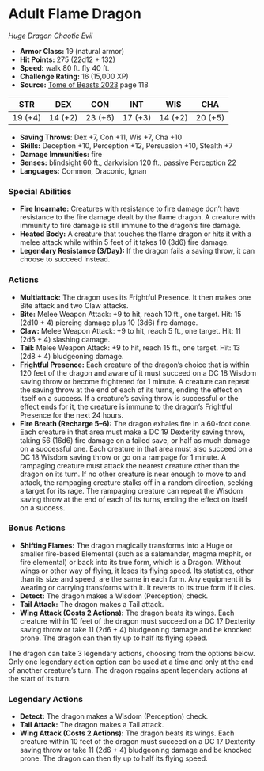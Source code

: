 # Adult Flame Dragon

*Huge* *Dragon* *Chaotic Evil*

- **Armor Class:** 19 (natural armor)
- **Hit Points:** 275 (22d12 + 132)
- **Speed:** walk 80 ft. fly 40 ft.
- **Challenge Rating:** 16 (15,000 XP)
- **Source:** [Tome of Beasts 2023](https://koboldpress.com/kpstore/product/tome-of-beasts-1-2023-edition/) page 118

| STR | DEX | CON | INT | WIS | CHA |
| --- | --- | --- | --- | --- | --- |
| 19 (+4) | 14 (+2) | 23 (+6) | 17 (+3) | 14 (+2) | 20 (+5) |

- **Saving Throws**: Dex +7, Con +11, Wis +7, Cha +10
- **Skills:** Deception +10, Perception +12, Persuasion +10, Stealth +7
- **Damage Immunities:** fire
- **Senses:** blindsight 60 ft., darkvision 120 ft., passive Perception 22
- **Languages:** Common, Draconic, Ignan
### Special Abilities
- **Fire Incarnate:** Creatures with resistance to fire damage don’t have resistance to the fire damage dealt by the flame dragon. A creature with immunity to fire damage is still immune to the dragon’s fire damage.
- **Heated Body:** A creature that touches the flame dragon or hits it with a melee attack while within 5 feet of it takes 10 (3d6) fire damage.
- **Legendary Resistance (3/Day):** If the dragon fails a saving throw, it can choose to succeed instead.
### Actions
- **Multiattack:** The dragon uses its Frightful Presence. It then makes one Bite attack and two Claw attacks.
- **Bite:** Melee Weapon Attack: +9 to hit, reach 10 ft., one target. Hit: 15 (2d10 + 4) piercing damage plus 10 (3d6) fire damage.
- **Claw:** Melee Weapon Attack: +9 to hit, reach 5 ft., one target. Hit: 11 (2d6 + 4) slashing damage.
- **Tail:** Melee Weapon Attack: +9 to hit, reach 15 ft., one target. Hit: 13 (2d8 + 4) bludgeoning damage.
- **Frightful Presence:** Each creature of the dragon’s choice that is within 120 feet of the dragon and aware of it must succeed on a DC 18 Wisdom saving throw or become frightened for 1 minute. A creature can repeat the saving throw at the end of each of its turns, ending the effect on itself on a success. If a creature’s saving throw is successful or the effect ends for it, the creature is immune to the dragon’s Frightful Presence for the next 24 hours.
- **Fire Breath (Recharge 5–6):** The dragon exhales fire in a 60-foot cone. Each creature in that area must make a DC 19 Dexterity saving throw, taking 56 (16d6) fire damage on a failed save, or half as much damage on a successful one. Each creature in that area must also succeed on a DC 18 Wisdom saving throw or go on a rampage for 1 minute. A rampaging creature must attack the nearest creature other than the dragon on its turn. If no other creature is near enough to move to and attack, the rampaging creature stalks off in a random direction, seeking a target for its rage. The rampaging creature can repeat the Wisdom saving throw at the end of each of its turns, ending the effect on itself on a success.
### Bonus Actions
- **Shifting Flames:** The dragon magically transforms into a Huge or smaller fire-based Elemental (such as a salamander, magma mephit, or fire elemental) or back into its true form, which is a Dragon. Without wings or other way of flying, it loses its flying speed. Its statistics, other than its size and speed, are the same in each form. Any equipment it is wearing or carrying transforms with it. It reverts to its true form if it dies.
- **Detect:** The dragon makes a Wisdom (Perception) check.
- **Tail Attack:** The dragon makes a Tail attack.
- **Wing Attack (Costs 2 Actions):** The dragon beats its wings. Each creature within 10 feet of the dragon must succeed on a DC 17 Dexterity saving throw or take 11 (2d6 + 4) bludgeoning damage and be knocked prone. The dragon can then fly up to half its flying speed.

The dragon can take 3 legendary actions, choosing from the options below. Only one legendary action option can be used at a time and only at the end of another creature’s turn. The dragon regains spent legendary actions at the start of its turn.
### Legendary Actions
- **Detect:** The dragon makes a Wisdom (Perception) check.
- **Tail Attack:** The dragon makes a Tail attack.
- **Wing Attack (Costs 2 Actions):** The dragon beats its wings. Each creature within 10 feet of the dragon must succeed on a DC 17 Dexterity saving throw or take 11 (2d6 + 4) bludgeoning damage and be knocked prone. The dragon can then fly up to half its flying speed.
